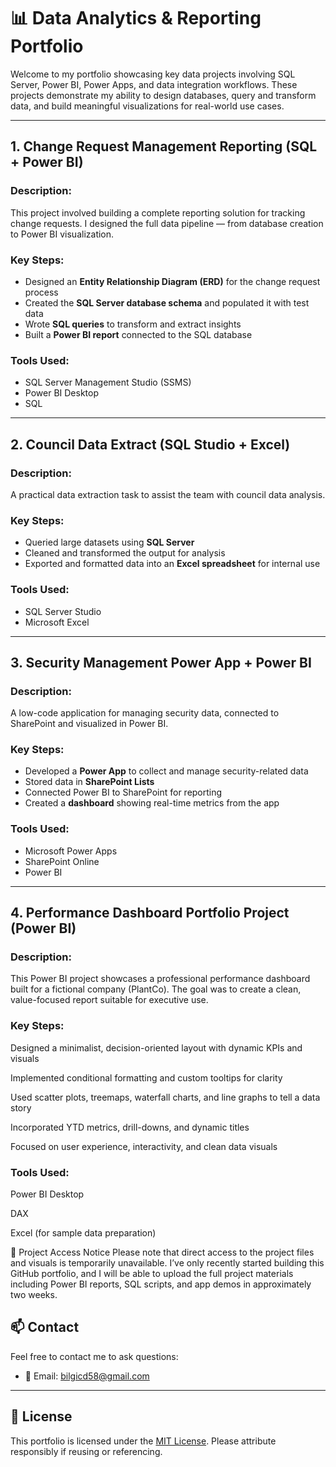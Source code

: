 # 📊 Data Analytics & Reporting Portfolio

Welcome to my portfolio showcasing key data projects involving SQL Server, Power BI, Power Apps, and data integration workflows. These projects demonstrate my ability to design databases, query and transform data, and build meaningful visualizations for real-world use cases.

---

## 1. Change Request Management Reporting (SQL + Power BI)

### Description:
This project involved building a complete reporting solution for tracking change requests. I designed the full data pipeline — from database creation to Power BI visualization.

### Key Steps:
- Designed an **Entity Relationship Diagram (ERD)** for the change request process
- Created the **SQL Server database schema** and populated it with test data
- Wrote **SQL queries** to transform and extract insights
- Built a **Power BI report** connected to the SQL database

### Tools Used:
- SQL Server Management Studio (SSMS)
- Power BI Desktop
- SQL

---

## 2. Council Data Extract (SQL Studio + Excel)

### Description:
A practical data extraction task to assist the team with council data analysis.

### Key Steps:
- Queried large datasets using **SQL Server**
- Cleaned and transformed the output for analysis
- Exported and formatted data into an **Excel spreadsheet** for internal use

### Tools Used:
- SQL Server Studio
- Microsoft Excel

---

## 3. Security Management Power App + Power BI

### Description:
A low-code application for managing security data, connected to SharePoint and visualized in Power BI.

### Key Steps:
- Developed a **Power App** to collect and manage security-related data
- Stored data in **SharePoint Lists**
- Connected Power BI to SharePoint for reporting
- Created a **dashboard** showing real-time metrics from the app

### Tools Used:
- Microsoft Power Apps
- SharePoint Online
- Power BI

---

## 4. Performance Dashboard Portfolio Project (Power BI)

### Description:
This Power BI project showcases a professional performance dashboard built for a fictional company (PlantCo). The goal was to create a clean, value-focused report suitable for executive use.

### Key Steps:
Designed a minimalist, decision-oriented layout with dynamic KPIs and visuals

Implemented conditional formatting and custom tooltips for clarity

Used scatter plots, treemaps, waterfall charts, and line graphs to tell a data story

Incorporated YTD metrics, drill-downs, and dynamic titles

Focused on user experience, interactivity, and clean data visuals

### Tools Used:
Power BI Desktop

DAX

Excel (for sample data preparation)




📁 Project Access Notice
Please note that direct access to the project files and visuals is temporarily unavailable. I’ve only recently started building this GitHub portfolio, and I will be able to upload the full project materials including Power BI reports, SQL scripts, and app demos in approximately two weeks.

## 📫 Contact

Feel free to contact me to ask questions:
- 📧 Email: bilgicd58@gmail.com

---

## 🪪 License

This portfolio is licensed under the [MIT License](LICENSE). Please attribute responsibly if reusing or referencing.

